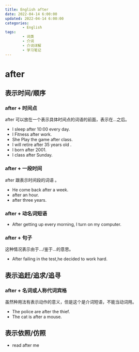 ```yaml
---
title: English after
date: 2022-04-14 6:00:00
updated: 2022-04-14 6:00:00
categories:
        - English
tags:
        - 词类
        - 介词
        - 介词详解
        - 学习笔记
---
```


# after

## 表示时间/顺序

### after + 时间点 

after 可以放在一个表示具体时间点的词语的前面，表示在...之后。

- I sleep after 10:00 every day.
- I Fitness after work.
- She Play the game after class.
- I will retire after 35 years old .
- I born after 2001.
- I class after Sunday. 

### after + 一段时间

after 跟表示时间段的词语 。

- He come back after a week.
- after an hour.
- after three years.

### after + 动名词短语

- After getting up every morning, I turn on my computer.

### after + 句子

这种情况表示由于.../鉴于...的意思。

- After failing in the test,he decided to work hard.

## 表示追赶/追求/追寻

### after + 名词或人称代词宾格

虽然种用法有表示动作的意义，但是这个是介词短语，不能当动词用。

- The police are after the thief.
- The cat is after a mouse.

## 表示依照/仿照

- read after me

